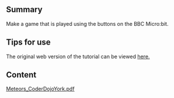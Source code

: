 ## Summary

 Make a game that is played using the buttons on the BBC
Micro:bit. 

## Tips for use

The original web version of the tutorial can be viewed
[here.](https://yorkdojo.github.io/worksheets/microbit/meteors/)

## Content

[Meteors_CoderDojoYork.pdf](../files/Meteors_CoderDojoYork.pdf)
